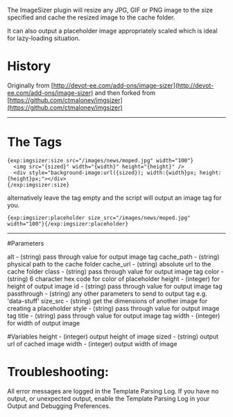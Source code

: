 The ImageSizer plugin will resize any JPG, GIF or PNG image to the size specified
and cache the resized image to the cache folder.

It can also output a placeholder image appropriately scaled which is ideal for lazy-loading situation.


# History

Originally from [http://devot-ee.com/add-ons/image-sizer](http://devot-ee.com/add-ons/image-sizer) and then forked from [https://github.com/ctmaloney/imgsizer](https://github.com/ctmaloney/imgsizer)

---

# The Tags


    {exp:imgsizer:size src="/images/news/moped.jpg" width="100"}
      <img src="{sized}" width="{width}" height="{height}" />
      <div style="background-image:url({sized}); width:{width}px; height:{height}px;"></div>
    {/exp:imgsizer:size}

alternatively leave the tag empty and the script will output an image tag for you.

	{exp:imgsizer:placeholder size_src="/images/news/moped.jpg" width="100"}{/exp:imgsizer:placeholder}
---

#Parameters

alt - (string) pass through value for output image tag
cache_path - (string) physical path to the cache folder
cache_url - (string) absolute url to the cache folder
class - (string) pass through value for output image tag
color - (string) 6 character hex code for color of placeholder
height - (integer) for height of output image
id - (string) pass through value for output image tag
passthrough - (string) any other parameters to send to output tag e.g. 'data-stuff'
size_src - (string) get the dimensions of another image for creating a placeholder
style - (string) pass through value for output image tag
title - (string) pass through value for output image tag
width - (integer) for width of output image

#Variables
height - (integer) output height of image
sized - (string) output url of cached image
width - (integer) output width of image

# Troubleshooting:

All error messages are logged in the Template Parsing Log.  If you have no output, or unexpected output, enable the Template Parsing Log in your Output and Debugging Preferences.